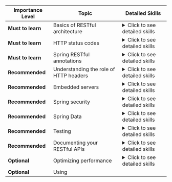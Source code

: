 | Importance Level   | Topic                                               | Detailed Skills                                                     |
| ------------------ | --------------------------------------------------- | ------------------------------------------------------------------- |
| **Must to learn**   | Basics of RESTful architecture                      |<details><summary>Click to see detailed skills</summary><ul><li>Understand the principles of RESTful architecture</li><li>Understand the constraints of RESTful architecture</li><li>Learn how to design a RESTful API using HTTP methods and URIs</li></ul></details>|
| **Must to learn**   | HTTP status codes                                   |<details><summary>Click to see detailed skills</summary><ul><li>Understand the most common HTTP status codes and their meanings</li><li>Understand the difference between 2xx, 3xx, 4xx, and 5xx status codes</li><li>Learn how to use status codes in your RESTful API responses</li></ul></details>|
| **Must to learn**   | Spring RESTful annotations                          |<details><summary>Click to see detailed skills</summary><ul><li>Understand the purpose and usage of `@RestController` annotation</li><li>Learn how to use `@RequestMapping` annotation to map HTTP requests to methods</li></ul></details>|
| **Recommended**    | Understanding the role of HTTP headers              |<details><summary>Click to see detailed skills</summary><ul><li>Learn how to use HTTP headers in your RESTful APIs</li></ul></details>|
| **Recommended**    | Embedded servers                                     |<details><summary>Click to see detailed skills</summary><ul><li>Understand the concept of an embedded server and how to configure and use it</li></ul></details>|
| **Recommended**    | Spring security                                     |<details><summary>Click to see detailed skills</summary><ul><li>Understand the importance of security in RESTful APIs</li><li>Understand the purpose and usage of `@EnableWebSecurity` annotation</li><li>Learn how to configure basic authentication using Spring Security</li></ul></details>|
| **Recommended**    | Spring Data                                         |<details><summary>Click to see detailed skills</summary><ul><li>Understand the importance of data persistence in RESTful APIs</li><li>Understand the purpose and usage of `@Repository` annotation</li><li>Learn how to use Spring Data JPA to work with relational databases</li></ul></details>|
| **Recommended**    | Testing                                             |<details><summary>Click to see detailed skills</summary><ul><li>Understand the importance of testing in RESTful API development</li><li>Learn how to use JUnit and Mockito for testing Spring RESTful APIs</li></ul></details>|
| **Recommended**    | Documenting your RESTful APIs                       |<details><summary>Click to see detailed skills</summary><ul><li>Learn how to document your RESTful APIs using tools like Swagger</li></ul></details>|
| **Optional**       | Optimizing performance                              |<details><summary>Click to see detailed skills</summary><ul><li>Learn how to optimize the performance of your RESTful APIs</li></ul></details>|
| **Optional**       | Using
